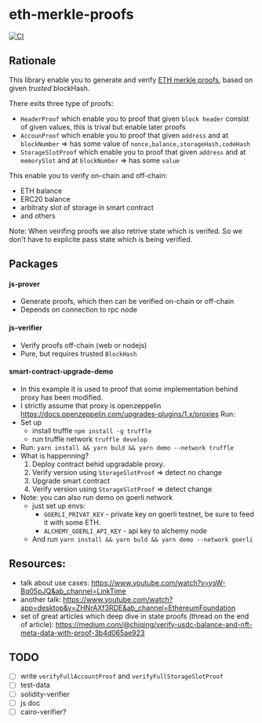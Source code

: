 # eth-merkle-proofs
[![CI](https://github.com/koonopek/eth-merkle-proofs/actions/workflows/node.js.yml/badge.svg?branch=main)](https://github.com/koonopek/eth-merkle-proofs/actions/workflows/node.js.yml)

## Rationale
This library enable you to generate and verify [ETH merkle proofs](https://eips.ethereum.org/EIPS/eip-1186), based on given *trusted* blockHash.

There exits three type of proofs:
* `HeaderProof` which enable you to proof that given `block header` consist of given values, this is trival but enable later proofs
* `AccounProof` which enable you to proof that given `address` and at `blockNumber` => has some value of `nonce,balance,storageHash,codeHash`
* `StorageSlotProof` which enable you to proof that given `address` and at `memorySlot` and at `blockNumber` => has some `value`

This enable you to verify on-chain and off-chain:
* ETH balance
* ERC20 balance
* arbitraty slot of storage in smart contract
* and others

Note: When veirifing proofs we also retrive state which is verifed. So we don't have to explicite pass state which is being verified.

## Packages

#### js-prover
* Generate proofs, which then can be verified on-chain or off-chain
* Depends on connection to rpc node

#### js-verifier
* Verify proofs off-chain (web or nodejs)
* Pure, but requires trusted `BlockHash`

####  smart-contract-upgrade-demo
* In this example it is used to proof that some implementation behind proxy has been modified.
* I strictly assume that proxy is openzeppelin https://docs.openzeppelin.com/upgrades-plugins/1.x/proxies
Run:
* Set up
  - install truffle `npm install -g truffle`
  - run truffle network `truffle develop`
* Run: `yarn install && yarn buld && yarn demo --network truffle`
* What is happenning?
  1. Deploy contract behid upgradable proxy.
  2. Verify version using `StorageSlotProof` => detect no change
  3. Upgrade smart contract
  4. Verify version using `StorageSlotProof` => detect change
* Note: you can also run demo on goerli network
  - just set up envs:
    - `GOERLI_PRIVAT_KEY` - private key on goerli testnet, be sure to feed it with some ETH.
    - `ALCHEMY_GOERLI_API_KEY` - api key to alchemy node
  - And run `yarn install && yarn buld && yarn demo --network goerli`  

## Resources:
- talk about use cases: https://www.youtube.com/watch?v=ysW-Bq05pJQ&ab_channel=LinkTime
- another talk: https://www.youtube.com/watch?app=desktop&v=ZHNrAXf3RDE&ab_channel=EthereumFoundation
- set of great articles which deep dive in state proofs (thread on the end of article): https://medium.com/@chiqing/verify-usdc-balance-and-nft-meta-data-with-proof-3b4d065ae923

 ## TODO 
 - [ ] write `verifyFullAccountProof` and `verifyFullStorageSlotProof`
 - [ ] test-data
 - [ ] solidity-verifier
 - [ ] js doc
 - [ ] cairo-verifier?
